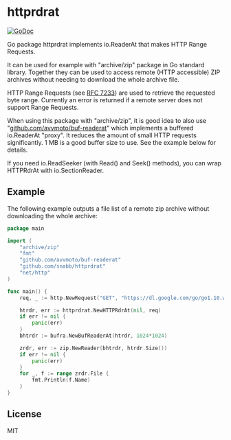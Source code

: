 httprdrat
==========

[![GoDoc](https://godoc.org/github.com/snabb/httprdrat?status.svg)](https://godoc.org/github.com/snabb/httprdrat)

Go package httprdrat implements io.ReaderAt that makes HTTP Range Requests.

It can be used for example with "archive/zip" package in Go standard
library. Together they can be used to access remote (HTTP accessible)
ZIP archives without needing to download the whole archive file.

HTTP Range Requests (see [RFC 7233](https://tools.ietf.org/html/rfc7233))
are used to retrieve the requested byte range. Currently an error is
returned if a remote server does not support Range Requests.

When using this package with "archive/zip", it is good idea to also use
"[github.com/avvmoto/buf-readerat](https://github.com/avvmoto/buf-readerat)"
which implements a buffered io.ReaderAt "proxy". It reduces the amount of
small HTTP requests significantly. 1 MB is a good buffer size to use. See
the example below for details.

If you need io.ReadSeeker (with Read() and Seek() methods), you can wrap
HTTPRdrAt with io.SectionReader.


Example
-------

The following example outputs a file list of a remote zip archive without
downloading the whole archive:

```Go
package main

import (
	"archive/zip"
	"fmt"
	"github.com/avvmoto/buf-readerat"
	"github.com/snabb/httprdrat"
	"net/http"
)

func main() {
	req, _ := http.NewRequest("GET", "https://dl.google.com/go/go1.10.windows-amd64.zip", nil)

	htrdr, err := httprdrat.NewHTTPRdrAt(nil, req)
	if err != nil {
		panic(err)
	}
	bhtrdr := bufra.NewBufReaderAt(htrdr, 1024*1024)

	zrdr, err := zip.NewReader(bhtrdr, htrdr.Size())
	if err != nil {
		panic(err)
	}
	for _, f := range zrdr.File {
		fmt.Println(f.Name)
	}
}
```


License
-------

MIT
